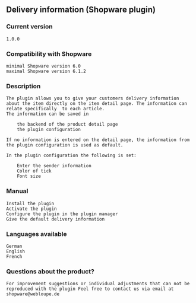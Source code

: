 ## Delivery information (Shopware plugin)

### Current version

    1.0.0

### Compatibility with Shopware

    minimal Shopware version 6.0
    maximal Shopware version 6.1.2

### Description

    The plugin allows you to give your customers delivery information about the item directly on the item detail page. The information can relate specifically  to each article.
    The information can be saved in
    
        the backend of the product detail page
        the plugin configuration
        
    If no information is entered on the detail page, the information from the plugin configuration is used as default.
    
    In the plugin configuration the following is set:
    
        Enter the sender information
        Color of tick
        Font size 

### Manual

    Install the plugin
    Activate the plugin
    Configure the plugin in the plugin manager
    Give the default delivery information

### Languages available
    
    German
    English
    French

### Questions about the product?
    For improvement suggestions or individual adjustments that can not be reproduced with the plugin Feel free to contact us via email at 
    shopware@webloupe.de 
